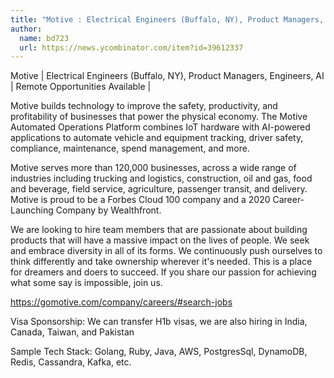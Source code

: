 ```yaml
---
title: "Motive : Electrical Engineers (Buffalo, NY), Product Managers, Engineers, AI"
author:
  name: bd723
  url: https://news.ycombinator.com/item?id=39612337
---
```

Motive | Electrical Engineers (Buffalo, NY), Product Managers, Engineers, AI |  Remote Opportunities Available |

Motive builds technology to improve the safety, productivity, and profitability of businesses that power the physical economy. The Motive Automated Operations Platform combines IoT hardware with AI-powered applications to automate vehicle and equipment tracking, driver safety, compliance, maintenance, spend management, and more.

Motive serves more than 120,000 businesses, across a wide range of industries including trucking and logistics, construction, oil and gas, food and beverage, field service, agriculture, passenger transit, and delivery. Motive is proud to be a Forbes Cloud 100 company and a 2020 Career-Launching Company by Wealthfront.

We are looking to hire team members that are passionate about building products that will have a massive impact on the lives of people. We seek and embrace diversity in all of its forms. We continuously push ourselves to think differently and take ownership wherever it&#x27;s needed. This is a place for dreamers and doers to succeed. If you share our passion for achieving what some say is impossible, join us.

<a href="https:&#x2F;&#x2F;gomotive.com&#x2F;company&#x2F;careers&#x2F;#search-jobs" rel="nofollow">https:&#x2F;&#x2F;gomotive.com&#x2F;company&#x2F;careers&#x2F;#search-jobs</a>

Visa Sponsorship: We can transfer H1b visas, we are also hiring in India, Canada, Taiwan, and Pakistan

Sample Tech Stack: Golang, Ruby, Java, AWS, PostgresSql, DynamoDB, Redis, Cassandra, Kafka, etc.
